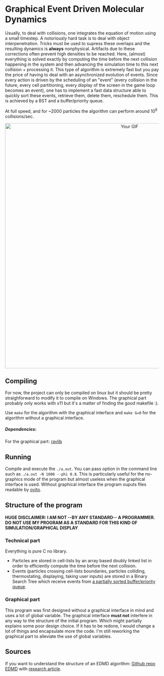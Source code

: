 # Graphical Event Driven Molecular Dynamics



Usually, to deal with collisions, one integrates the equation of motion using a small timestep. A notoriously hard task is to deal with object interpenetration. Tricks must be used to supress these overlaps and the resulting dynamics is **always** nonphysical. Artifacts due to these corrections often prevent high densities to be reached. Here, (almost) everything is solved exactly by computing the time before the next collision happening in the system and then advancing the simulation time to this next collision + processing it.
This type of algorithm is extremely fast but you pay the price of having to deal with an asynchronized evolution of events. Since every action is driven by the scheduling of an "event" (every collision in the future, every cell partitioning, every display of the screen in the game loop becomes an event), one has to implement a fast data structure able to quickly sort these events, retrieve them, delete them, reschedule them. This is achieved by a BST and a buffer/priority queue.

At full speed, and for ~2000 particles the algorithm can perform around $10^6$ collisions/sec.

<p align="center">
  <img src="output.gif" width="800" alt="Your GIF">
</p>

## Compiling

For now, the project can only be compiled on linux but it should be pretty straighforward to modify it to compile on Windows. The graphical part probably only works with x11 but it's a matter of finding the good makefile :).

Use ```make``` for the algorithm with the graphical interface and ```make G=0``` for the algorithm without a graphical interface.

##### Dependencies:
  For the graphical part: [raylib](https://github.com/raysan5/raylib/wiki/Working-on-GNU-Linux)

## Running

Compile and execute the ```./a.out```. You can pass option in the command line such as ```./a.out -N 1000 --phi 0.8```. This is particularly useful for the no-graphics mode of the program but almost useless when the graphical interface is used.
Without graphical interface the program ouputs files readable by [ovito](https://www.ovito.org/about/).
## Structure of the program

#### HUGE DISCLAIMER: I AM NOT --BY ANY STANDARD-- A PROGRAMMER. DO NOT USE MY PROGRAM AS A STANDARD FOR THIS KIND OF SIMULATION/GRAPHICAL DISPLAY
### Technical part
Everything is pure C no library.

- Particles are stored in cell-lists by an array based doubly linked list in order to efficiently compute the time before the next collision.
- Events (particles crossing cell-lists boundaries, particles colliding, thermostating, displaying, taking user inputs) are stored in a Binary Search Tree which receive events from [a partially sorted buffer/priority queue](https://arxiv.org/abs/physics/0606226).

### Graphical part
This program was first designed without a graphical interface in mind and uses a lot of global variable. The graphical interface **must not** interfere in any way to the structure of the initial program. Which might partially explains some poor design choice.
If it has to be redone, I would change a lot of things and encapsulate more the code. I'm still reworking the graphical part to alleviate the use of global variables.

## Sources

If you want to understand the structure of an EDMD algorithm: [Github repo EDMD](https://github.com/FSmallenburg/EDMD) with [research article](https://arxiv.org/abs/2201.01100).
